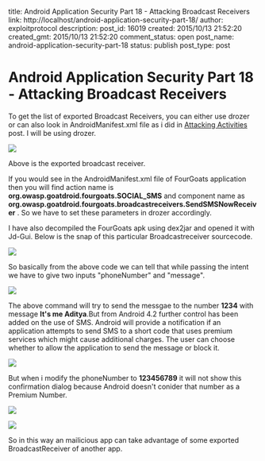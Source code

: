 title: Android Application Security Part 18 - Attacking Broadcast Receivers
link: http://localhost/android-application-security-part-18/
author: exploitprotocol
description: 
post_id: 16019
created: 2015/10/13 21:52:20
created_gmt: 2015/10/13 21:52:20
comment_status: open
post_name: android-application-security-part-18
status: publish
post_type: post

# Android Application Security Part 18 - Attacking Broadcast Receivers

To get the list of exported Broadcast Receivers, you can either use drozer or can also look in AndroidManifest.xml file as i did in [Attacking Activities]() post. I will be using drozer.

![](https://i.imgur.com/hPXAX61.png)

Above is the exported broadcast receiver.

If you would see in the AndroidManifest.xml file of FourGoats application then you will find action name is **org.owasp.goatdroid.fourgoats.SOCIAL_SMS** and component name as **org.owasp.goatdroid.fourgoats.broadcastreceivers.SendSMSNowReceiver** . So we have to set these parameters in drozer accordingly.

I have also decompiled the FourGoats apk using dex2jar and opened it with Jd-Gui. Below is the snap of this particular Broadcastreceiver sourcecode.

![](https://i.imgur.com/ZgJjfxA.png)

So basically from the above code we can tell that while passing the intent we have to give two inputs "phoneNumber" and "message".

![](https://i.imgur.com/2KUyiIB.png)

The above command will try to send the messgae to the number **1234** with message **It's me Aditya**.But from Android 4.2 further control has been added on the use of SMS. Android will provide a notification if an application attempts to send SMS to a short code that uses premium services which might cause additional charges. The user can choose whether to allow the application to send the message or block it.

![](https://i.imgur.com/10v0dCv.png)

But when i modify the phoneNumber to **123456789** it will not show this confirmation dialog because Android doesn't conider that number as a Premium Number.

![](https://i.imgur.com/qDhuGwc.png)

![](https://i.imgur.com/JD2lrQy.png)

So in this way an mailicious app can take advantage of some exported BroadcastReceiver of another app.